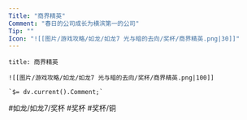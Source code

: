 ```yaml
---
Title: "商界精英"
Comment: "春日的公司成长为横滨第一的公司"
Tip: ""
Icon: "![[图片/游戏攻略/如龙/如龙7 光与暗的去向/奖杯/商界精英.png|30]]"
---
```

```ad-common-bronze-trophy
title: 商界精英

![[图片/游戏攻略/如龙/如龙7 光与暗的去向/奖杯/商界精英.png|100]]

`$= dv.current().Comment;`

```

#如龙/如龙7/奖杯 #奖杯 #奖杯/铜

